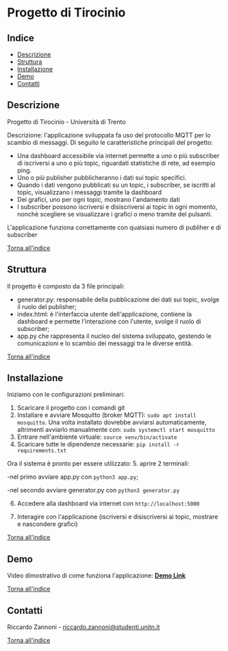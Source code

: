 # Progetto di Tirocinio

## Indice
- [Descrizione](#Descrizione)
- [Struttura](#Struttura)
- [Installazione](#Installazione)
- [Demo](#Demo)
- [Contatti](#Contatti)

## Descrizione

Progetto di Tirocinio - Università di Trento

Descrizione: l'applicazione sviluppata fa uso del protocollo MQTT per lo scambio di messaggi. Di seguito le caratteristiche principali del progetto:
- Una dashboard accessibile via internet permette a uno o più subscriber di iscriversi a uno o più topic, riguardati statistiche di rete, ad esempio ping.
- Uno o più publisher pubblicheranno i dati sui topic specifici.
- Quando i dati vengono pubblicati su un topic, i subscriber, se iscritti al topic, visualizzano i messaggi tramite la dashboard
- Dei grafici, uno per ogni topic, mostrano l'andamento dati
- I subscriber possono iscriversi e disiscriversi ai topic in ogni momento, nonchè scegliere se visualizzare i grafici o meno tramite del pulsanti. 

L'applicazione funziona correttamente con qualsiasi numero di publiher e di subscriber


[Torna all'indice](#Indice)


## Struttura

Il progetto è composto da 3 file principali:
- generator.py: responsabile della pubblicazione dei dati sui topic, svolge il ruolo del publisher;
- index.html: è l'interfaccia utente dell'applicazione, contiene la dashboard e permette l'interazione con l'utente, svolge il ruolo di subscriber;
- app.py che rappresenta il nucleo del sistema sviluppato, gestendo le comunicazioni e lo scambio dei messaggi tra le diverse entità.

[Torna all'indice](#Indice)


## Installazione

Iniziamo con le configurazioni preliminari:
1. Scaricare il progetto con i comandi git
2. Installare e avviare Mosquitto (broker MQTT): ```sudo apt install mosquitto```. Una volta installato dovrebbe avviarsi automaticamente, altrimenti avviarlo manualmente con: ```sudo systemctl start mosquitto```
3. Entrare nell'ambiente virtuale: ```source venv/bin/activate```
4. Scaricare tutte le dipendenze necessarie: ```pip install -r requirements.txt```


Ora il sistema è pronto per essere utilizzato:
5. aprire 2 terminali:

   -nel primo avviare app.py con ```python3 app.py```;

   -nel secondo avviare generator.py con ```python3 generator.py```

6. Accedere alla dashboard via internet con ```http://localhost:5000```

7. Interagire con l'applicazione (iscriversi e disiscriversi ai topic, mostrare e nascondere grafici)


[Torna all'indice](#Indice)

## Demo
Video dimostrativo di come funziona l'applicazione: [**Demo Link**](link) 

[Torna all'indice](#Indice)

## Contatti

Riccardo Zannoni - riccardo.zannoni@studenti.unitn.it

[Torna all'indice](#Indice)



